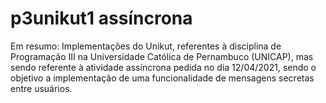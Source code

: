 # p3unikut1 assíncrona
Em resumo: Implementações do Unikut, referentes à disciplina de Programação III na Universidade Católica de Pernambuco (UNICAP),
mas sendo referente à atividade assíncrona pedida no dia 12/04/2021, sendo o objetivo a implementação de uma funcionalidade de
mensagens secretas entre usuários.

